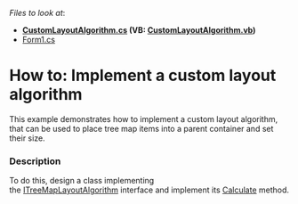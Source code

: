 <!-- default file list -->
*Files to look at*:

* **[CustomLayoutAlgorithm.cs](./CS/CustomLayoutAlgorithmSample/CustomLayoutAlgorithm.cs) (VB: [CustomLayoutAlgorithm.vb](./VB/CustomLayoutAlgorithmSample/CustomLayoutAlgorithm.vb))**
* [Form1.cs](./CS/CustomLayoutAlgorithmSample/Form1.cs)
<!-- default file list end -->
# How to: Implement a custom layout algorithm


This example demonstrates how to implement a custom layout algorithm, that can be used to place tree map items into a parent container and set their size.


<h3>Description</h3>

To do this, design a class implementing the&nbsp;<a href="https://documentation.devexpress.com/#WindowsForms/clsDevExpressXtraTreeMapITreeMapLayoutAlgorithmtopic">ITreeMapLayoutAlgorithm</a>&nbsp;interface and implement its&nbsp;<a href="https://documentation.devexpress.com/#WindowsForms/DevExpressXtraTreeMapITreeMapLayoutAlgorithm_Calculatetopic">Calculate</a>&nbsp;method.

<br/>



